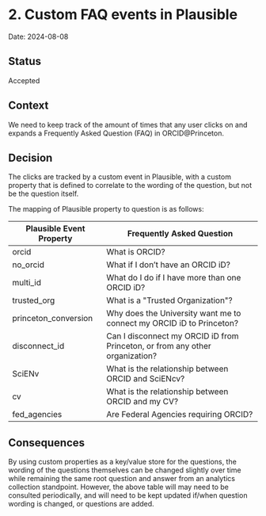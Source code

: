 # 2. Custom FAQ events in Plausible

Date: 2024-08-08

## Status

Accepted

## Context

We need to keep track of the amount of times that any user clicks on and expands a Frequently Asked Question (FAQ) in ORCID@Princeton.

## Decision

The clicks are tracked by a custom event in Plausible, with a custom property that is defined to correlate to the wording of the question, but not be the question itself.

The mapping of Plausible property to question is as follows:

|Plausible Event Property|Frequently Asked Question|
|-|-|
|orcid|What is ORCID?|
|no_orcid|What if I don’t have an ORCID iD?|
|multi_id|What do I do if I have more than one ORCID iD?|
|trusted_org|What is a "Trusted Organization"?|
|princeton_conversion|Why does the University want me to connect my ORCID iD to Princeton?|
|disconnect_id|Can I disconnect my ORCID iD from Princeton, or from any other organization?|
|SciENv|What is the relationship between ORCID and SciENcv?|
|cv|What is the relationship between ORCID and my CV?|
|fed_agencies|Are Federal Agencies requiring ORCID?|

## Consequences

By using custom properties as a key/value store for the questions, the wording of the questions themselves can be changed slightly over time while remaining the same root question and answer from an analytics collection standpoint.  However, the above table will may need to be consulted periodically, and will need to be kept updated if/when question wording is changed, or questions are added.
